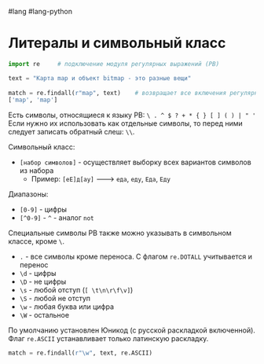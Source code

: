 #lang #lang-python 

# Литералы и символьный класс

```python
import re     # подключение модуля регулярных выражений (РВ)

text = "Карта map и объект bitmap - это разные вещи"
 
match = re.findall(r"map", text)    # возвращает все включения регулярного выражения в строке text
['map', 'map']
```

Есть символы, относящиеся к языку РВ: `\ . ^ $ ? + * { } [ ] ( ) | " '`
Если нужно их использовать как отдельные символы, то перед ними следует записать обратный слеш: `\\`.

Символьный класс:
- `[набор символов]` - осуществляет выборку всех вариантов символов из набора
  - Пример: `[еЕ]д[ау]` ---> `еда`, `еду`, `Еда`, `Еду`

Диапазоны:
- `[0-9]` - цифры
- `[^0-9]` - `^` - аналог `not`

Специальные символы РВ также можно указывать в символьном классе, кроме `\`.
- `.` - все символы кроме переноса. С флагом `re.DOTALL` учитывается и перенос
- `\d` - цифры
- `\D` - не цифры
- `\s` - любой отступ (`[ \t\n\r\f\v]`)
- `\S` - любой не отступ
- `\w` - любая буква или цифра
- `\W` - остальное

По умолчанию установлен Юникод (с русской раскладкой включенной). Флаг `re.ASCII` устанавливает только латинскую раскладку.

```python
match = re.findall(r"\w", text, re.ASCII)
```


